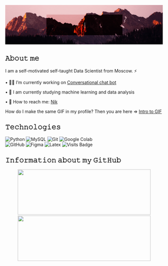 [![](https://github.com/Non1ce/Image_Non1ce/blob/no_nice/GIF.gif)](https://github.com/Non1ce/Intro_to_GIF)


## 𝙰𝚋𝚘𝚞𝚝 𝚖𝚎 

I am a self-motivated self-taught Data Scientist from Moscow. ⚡

   • 👨‍💻 I’m currently working on [Сonversational chat bot](https://github.com/Non1ce/Russian-conversational-chat_bot)

 
   • 📔 I am currently studying machine learning and data analysis
 
 
   • :speech_balloon:   How to reach me: [Nik](mailto:nik.elenberger@list.ru)
   
How do I make the same GIF in my profile? Then you are here => [Intro to GIF](https://github.com/Non1ce/Intro_to_GIF)

## 𝚃𝚎𝚌𝚑𝚗𝚘𝚕𝚘𝚐𝚒𝚎𝚜
 
![Python](https://img.shields.io/badge/-Python-533849?style=flat&logo=Python)
![MySQL](https://img.shields.io/badge/-MySQL-533849?style=flat&logo=mysql)
![Git](https://img.shields.io/badge/-Git-533849?style=flat&logo=git)
![Google Colab](https://img.shields.io/badge/Google%20Colab-533849?style=flat&logo=google-colab)\
![GitHub](https://img.shields.io/badge/-GitHub-533849?style=flat&logo=github)
![Figma](https://img.shields.io/badge/-Figma-533849?style=flat&logo=figma)
![Latex](https://img.shields.io/badge/-Latex-533849?style=flat&logo=latex)
![Visits Badge](https://badges.pufler.dev/visits/Non1ce/Non1ce?style=flat&logo=appveyor&color=533849) 

## 𝙸𝚗𝚏𝚘𝚛𝚖𝚊𝚝𝚒𝚘𝚗 𝚊𝚋𝚘𝚞𝚝 𝚖𝚢 𝙶𝚒𝚝𝙷𝚞𝚋

<p align="center"> 
   
  <img src="https://github-readme-stats.vercel.app/api?username=Non1ce&show_icons=true&hide=issues&theme=dracula" height="145px" width="425px" />
  <img src="https://github-readme-stats.vercel.app/api/top-langs/?username=Non1ce&hide=javascript,css,html,Jupyter Notebook&theme=dracula" height="145px" width="425px" />
   
</p>
